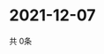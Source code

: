 # 2021-12-07
  共 0条

  <!-- BEGIN -->
  <!-- 最后更新时间Tue Dec 07 2021 09:04:47 GMT+0000 (Coordinated Universal Time) -->
  
  <!-- END -->
  
  